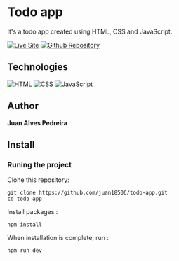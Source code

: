 # Todo app

It's a todo app created using HTML, CSS and JavaScript.


[![Live Site](https://img.shields.io/static/v1?label=&message=Live%20Site&color=167200&style=for-the-badge)](https://juan18506.github.io/todo-app/)
[![Github Repository](https://img.shields.io/static/v1?label=&message=Github%20Repository&color=000000&style=for-the-badge&logo=github&logoColor=white)](https://github.com/juan18506/todo-app/)

## Technologies

![HTML](https://img.shields.io/static/v1?label=&message=Html&color=orange&logo=html5&logoColor=white&style=for-the-badge)
![CSS](https://img.shields.io/badge/CSS-0000ff?&style=for-the-badge&logo=css3&logoColor=white)
![JavaScript](https://img.shields.io/static/v1?label=&message=JavaScript&color=ffbe00&logo=javascript&logoColor=white&style=for-the-badge)


## Author 
**Juan Alves Pedreira**


## Install

### Runing the project

Clone this repository: 

```
git clone https://github.com/juan18506/todo-app.git
cd todo-app
```

Install packages :

```
npm install
```

When installation is complete, run :

```
npm run dev
```
